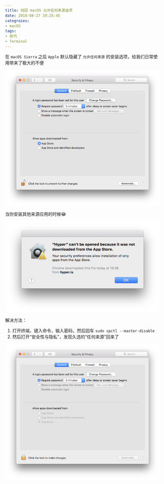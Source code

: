 ```yaml
---
title: 找回 macOS 允许任何来源选项
date: 2018-08-27 19:25:45
categroies:
- macOS
tags:
- 技巧
- Terminal
---
```


在 `macOS Sierra` 之后 `Apple` 默认隐藏了 `允许任何来源` 的安装选项，给我们日常使用带来了极大的不便

![](https://raw.githubusercontent.com/cloverkits/hexo_picture_resource/master/picture/Allow.png)

当你安装其他来源应用的时候😂

![](https://raw.githubusercontent.com/cloverkits/hexo_picture_resource/master/picture/not-open.png)

解决方法：
1. 打开终端，键入命令，输入密码，然后回车
`sudo spctl --master-disable`
2. 然后打开“安全性与隐私”，发现久违的“任何来源”回来了

![allow](https://raw.githubusercontent.com/cloverkits/hexo_picture_resource/master/picture/allowed.png)





